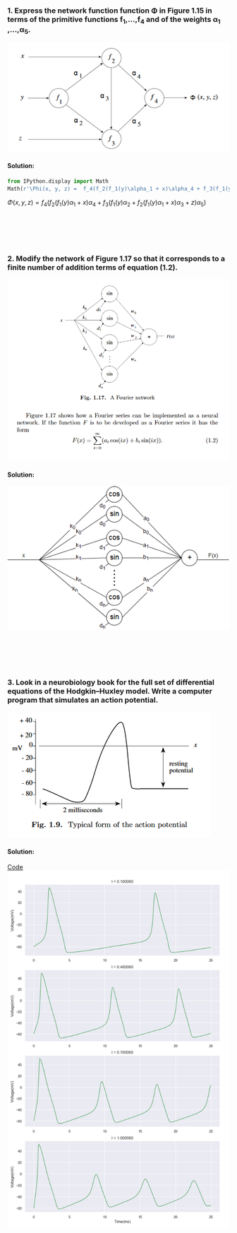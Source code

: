 
### 1. Express the network function function Φ in Figure 1.15 in terms of the primitive functions f<sub>1</sub>,...,f<sub>4</sub> and of the weights α<sub>1</sub> ,...,α<sub>5</sub>.

![Figure 1.15](images/figure115.png)

#### Solution:


```python
from IPython.display import Math
Math(r'\Phi(x, y, z) =  f_4(f_2(f_1(y)\alpha_1 + x)\alpha_4 + f_3(f_1(y)\alpha_2 + f_2(f_1(y)\alpha_1 + x)\alpha_3 + z)\alpha_5)')
```




$\displaystyle \Phi(x, y, z) =  f_4(f_2(f_1(y)\alpha_1 + x)\alpha_4 + f_3(f_1(y)\alpha_2 + f_2(f_1(y)\alpha_1 + x)\alpha_3 + z)\alpha_5)$



<br>
<br>
<br>
<br>

### 2. Modify the network of Figure 1.17 so that it corresponds to a finite number of addition terms of equation (1.2).

![Figure 1.17 and Equation 1.2](images/figure117.png)

#### Solution:

![Answer 2](images/answer2.png)

<br>
<br>
<br>
<br>

### 3. Look in a neurobiology book for the full set of differential equations of the Hodgkin–Huxley model. Write a computer program that simulates an action potential.

![Figure 1.9](images/figure19.png)

#### Solution:

[Code](3.py)
![Answer 3 Graph](images/answer3.png)

